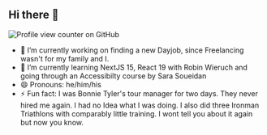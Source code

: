 ## Hi there 👋

![Profile view counter on GitHub](https://komarev.com/ghpvc/?username=perisicnikola37)

- 🔭 I’m currently working on finding a new Dayjob, since Freelancing wasn't for my family and I.
- 🌱 I’m currently learning NextJS 15, React 19 with Robin Wieruch and going through an Accessibilty course by Sara Soueidan
- 😄 Pronouns: he/him/his
- ⚡ Fun fact: I was Bonnie Tyler's tour manager for two days. They never hired me again. I had no Idea what I was doing. I also did three Ironman Triathlons with comparably little training. I wont tell you about it again but now you know. 

